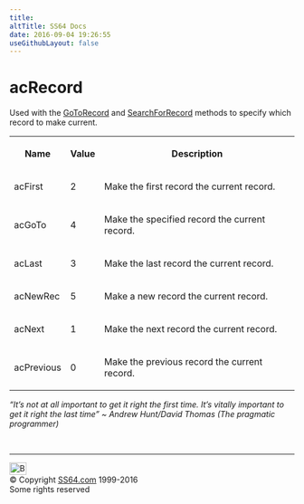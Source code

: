 ```yaml
---
title:
altTitle: SS64 Docs
date: 2016-09-04 19:26:55
useGithubLayout: false
---
```

<!-- #BeginLibraryItem "/Library/head_access.lbi" --><!-- #EndLibraryItem --><h1>acRecord</h1>
<p>Used with the <a href="gotorecord.html">GoToRecord</a> and <a href="searchforrecord.html">SearchForRecord</a> methods to specify which record to make current.</p>
<table><tbody><tr><th><p>Name</p></th><th><p>Value</p></th><th><p>Description</p></th></tr>
<tr><td><p>acFirst</p></td><td><p>2</p></td><td><p>Make the first record the current record.</p></td></tr>
<tr><td><p>acGoTo</p></td><td><p>4</p></td><td><p>Make the specified record the current record.</p></td></tr>
<tr><td><p>acLast</p></td><td><p>3</p></td><td><p>Make the last record the current record.</p></td></tr>
<tr><td><p>acNewRec</p></td><td><p>5</p></td><td><p>Make a new record the current record.</p></td></tr>
<tr><td><p>acNext</p></td><td><p>1</p></td><td><p>Make the next record the current record.</p></td></tr>
<tr><td><p>acPrevious</p></td><td><p>0</p></td><td><p>Make the previous record the current record.</p></td></tr></tbody></table>
<p class="quote"><i>“It’s not at all important to get it right the first time. It’s vitally important to get it right the last time” ~ Andrew Hunt/David Thomas (The pragmatic programmer)</i></p>
<p>&nbsp;</p><!-- #BeginLibraryItem "/Library/foot_access.lbi" --><p>
<!-- access -->

<hr>
<div id="bl" class="footer"><a href="acrecord.html#"><img src="../images/top.png" width="30" height="22" alt="Back to the Top"></a></div>
<div id="br" class="footer, tagline">© Copyright <a href="http://ss64.com/">SS64.com</a> 1999-2016<br>
Some rights reserved</div><!-- #EndLibraryItem -->

